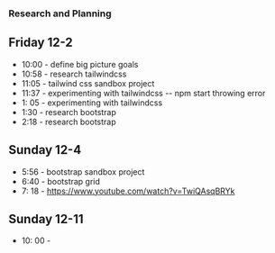 ### Research and Planning
## Friday 12-2
* 10:00 - define big picture goals
* 10:58 - research tailwindcss
* 11:05 - tailwind css sandbox project
* 11:37 - experimenting with tailwindcss -- npm start throwing error
* 1: 05 - experimenting with tailwindcss
* 1:30 - research bootstrap
* 2:18 - research bootstrap

## Sunday 12-4
* 5:56 - bootstrap sandbox project
* 6:40 - bootstrap grid
* 7: 18  - https://www.youtube.com/watch?v=TwiQAsqBRYk

## Sunday 12-11
* 10: 00 - 